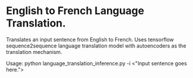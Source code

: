 # English to French Language Translation. 

Translates an input sentence from English to French. Uses tensorflow sequence2sequence language translation model with autoencoders as the translation mechanism. 

Usage: 
python language_translation_inference.py -i <"Input sentence goes here.">
